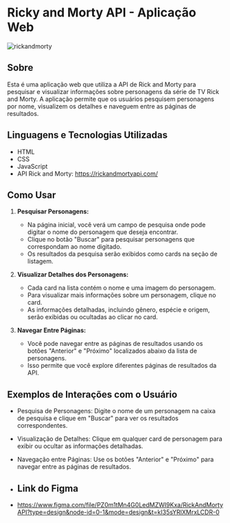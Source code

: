 # Ricky and Morty API - Aplicação Web

![rickandmorty](https://github.com/IgorAraujooo/RickAndMorty-API2/assets/123735950/af94d75a-2a3b-4dc5-a52e-2c02a2ecbbba)


## Sobre

Esta é uma aplicação web que utiliza a API de Rick and Morty para pesquisar e visualizar informações sobre personagens da série de TV Rick and Morty. A aplicação permite que os usuários pesquisem personagens por nome, visualizem os detalhes e naveguem entre as páginas de resultados.

## Linguagens e Tecnologias Utilizadas

- HTML
- CSS
- JavaScript
- API Rick and Morty: https://rickandmortyapi.com/

## Como Usar

1. **Pesquisar Personagens:**

   - Na página inicial, você verá um campo de pesquisa onde pode digitar o nome do personagem que deseja encontrar.
   - Clique no botão "Buscar" para pesquisar personagens que correspondam ao nome digitado.
   - Os resultados da pesquisa serão exibidos como cards na seção de listagem.

2. **Visualizar Detalhes dos Personagens:**

   - Cada card na lista contém o nome e uma imagem do personagem.
   - Para visualizar mais informações sobre um personagem, clique no card.
   - As informações detalhadas, incluindo gênero, espécie e origem, serão exibidas ou ocultadas ao clicar no card.

3. **Navegar Entre Páginas:**

   - Você pode navegar entre as páginas de resultados usando os botões "Anterior" e "Próximo" localizados abaixo da lista de personagens.
   - Isso permite que você explore diferentes páginas de resultados da API.

## Exemplos de Interações com o Usuário

- Pesquisa de Personagens: Digite o nome de um personagem na caixa de pesquisa e clique em "Buscar" para ver os resultados correspondentes.

- Visualização de Detalhes: Clique em qualquer card de personagem para exibir ou ocultar as informações detalhadas.

- Navegação entre Páginas: Use os botões "Anterior" e "Próximo" para navegar entre as páginas de resultados.

- ## Link do Figma

- https://www.figma.com/file/PZ0m1tMn4G0LedMZWI9Kxa/RickAndMortyAPI?type=design&node-id=0-1&mode=design&t=kI35sYRlXMrxLCDR-0
